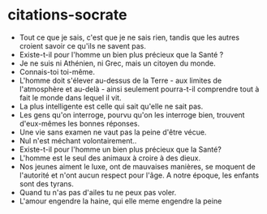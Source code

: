 # citations-socrate

- Tout ce que je sais, c'est que je ne sais rien, tandis que les autres croient savoir ce qu'ils ne savent pas.
- Existe-t-il pour l'homme un bien plus précieux que la Santé ?
- Je ne suis ni Athénien, ni Grec, mais un citoyen du monde.
- Connais-toi toi-même.
- L'homme doit s'élever au-dessus de la Terre - aux limites de l'atmosphère et au-delà - ainsi seulement pourra-t-il comprendre tout à fait le monde dans lequel il vit.
- La plus intelligente est celle qui sait qu'elle ne sait pas.
- Les gens qu'on interroge, pourvu qu'on les interroge bien, trouvent d'eux-mêmes les bonnes réponses.
- Une vie sans examen ne vaut pas la peine d'être vécue.
- Nul n'est méchant volontairement..
- Existe-t-il pour l'homme un bien plus précieux que la Santé?
- L'homme est le seul des animaux à croire à des dieux.
- Nos jeunes aiment le luxe, ont de mauvaises manières, se moquent de l'autorité et n'ont aucun respect pour l'âge. A notre époque, les enfants sont des tyrans.
- Quand tu n'as pas d'ailes tu ne peux pas voler.
- L'amour engendre la haine, qui elle meme engendre la peine